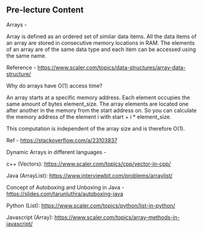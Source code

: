 ## Pre-lecture Content
Arrays -

Array is defined as an ordered set of similar data items. All the 
data items of an array are stored in consecutive memory locations 
in RAM. The elements of an array are of the same data type and each 
item can be accessed using the same name.

Reference - https://www.scaler.com/topics/data-structures/array-data-structure/


Why do arrays have O(1) access time?

An array starts at a specific memory address. Each element occupies the 
same amount of bytes element_size. The array elements are located one 
after another in the memory from the start address on. So you can 
calculate the memory address of the 
element i with start + i * element_size. 

This computation is independent of the array size and is therefore O(1).

Ref - https://stackoverflow.com/a/23103837

Dynamic Arrays in different languages -

c++ (Vectors): https://www.scaler.com/topics/cpp/vector-in-cpp/



Java (ArrayList): https://www.interviewbit.com/problems/arraylist/

Concept of Autoboxing and Unboxing 
in Java - https://slides.com/tarunluthra/autoboxing-java



Python (List): https://www.scaler.com/topics/python/list-in-python/



Javascript (Array): https://www.scaler.com/topics/array-methods-in-javascript/ 
